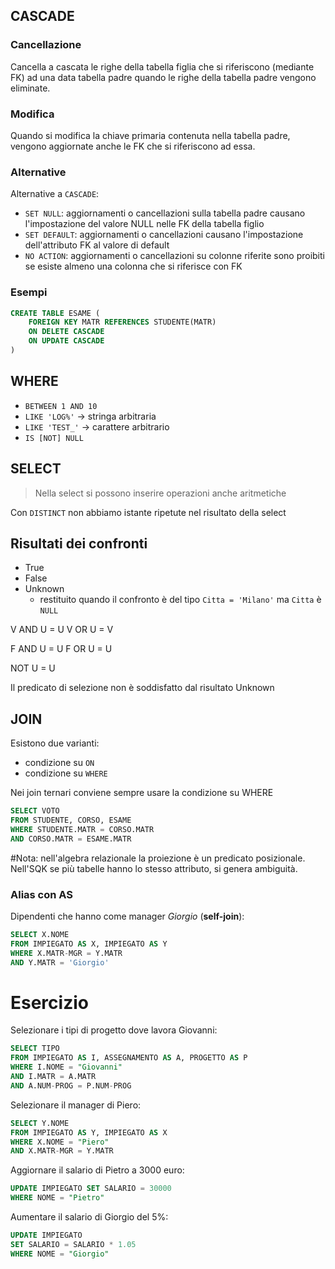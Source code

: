 ## CASCADE
### Cancellazione
Cancella a cascata le righe della tabella figlia che si riferiscono (mediante FK) ad una data tabella padre quando le righe della tabella padre vengono eliminate.

### Modifica
Quando si modifica la chiave primaria contenuta nella tabella padre, vengono aggiornate anche le FK che si riferiscono ad essa.

### Alternative

Alternative a `CASCADE`:
- `SET NULL`: aggiornamenti o cancellazioni sulla tabella padre causano l'impostazione del valore NULL nelle FK della tabella figlio
- `SET DEFAULT`: aggiornamenti o cancellazioni causano l'impostazione dell'attributo FK al valore di default
- `NO ACTION`: aggiornamenti o cancellazioni su colonne riferite sono proibiti se esiste almeno una colonna che si riferisce con FK

### Esempi
```sql
CREATE TABLE ESAME (
	FOREIGN KEY MATR REFERENCES STUDENTE(MATR)
	ON DELETE CASCADE
	ON UPDATE CASCADE
)
```

## WHERE
- `BETWEEN 1 AND 10`
- `LIKE 'LOG%'` -> stringa arbitraria
- `LIKE 'TEST_'` -> carattere arbitrario
- `IS [NOT] NULL`

## SELECT
> Nella select si possono inserire operazioni anche aritmetiche


Con `DISTINCT` non abbiamo istante ripetute nel risultato della select

## Risultati dei confronti
- True
- False
- Unknown
	- restituito quando il confronto è del tipo `Citta = 'Milano'` ma `Citta` è `NULL`

V AND U = U
V OR U = V

F AND U = U
F OR U = U

NOT U = U

Il predicato di selezione non è soddisfatto dal risultato Unknown

## JOIN
Esistono due varianti:
- condizione su `ON`
- condizione su `WHERE`

Nei join ternari conviene sempre usare la condizione su WHERE
```sql
SELECT VOTO
FROM STUDENTE, CORSO, ESAME
WHERE STUDENTE.MATR = CORSO.MATR
AND CORSO.MATR = ESAME.MATR
```
#Nota: nell'algebra relazionale la proiezione è un predicato posizionale. Nell'SQK se più tabelle hanno lo stesso attributo, si genera ambiguità.

### Alias con AS
Dipendenti che hanno come manager _Giorgio_ (**self-join**):
```sql
SELECT X.NOME
FROM IMPIEGATO AS X, IMPIEGATO AS Y
WHERE X.MATR-MGR = Y.MATR
AND Y.MATR = 'Giorgio'
```

# Esercizio
Selezionare i tipi di progetto dove lavora Giovanni:
```sql
SELECT TIPO
FROM IMPIEGATO AS I, ASSEGNAMENTO AS A, PROGETTO AS P
WHERE I.NOME = "Giovanni"
AND I.MATR = A.MATR
AND A.NUM-PROG = P.NUM-PROG
```

Selezionare il manager di Piero:
```sql
SELECT Y.NOME
FROM IMPIEGATO AS Y, IMPIEGATO AS X
WHERE X.NOME = "Piero"
AND X.MATR-MGR = Y.MATR
```

Aggiornare il salario di Pietro a 3000 euro:
```sql
UPDATE IMPIEGATO SET SALARIO = 30000
WHERE NOME = "Pietro"
```

Aumentare il salario di Giorgio del 5%:
```sql
UPDATE IMPIEGATO
SET SALARIO = SALARIO * 1.05
WHERE NOME = "Giorgio"
```